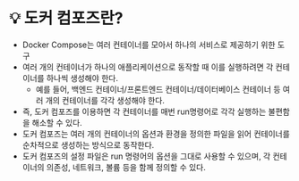 # 💡 도커 컴포즈란?
- Docker Compose는 여러 컨테이너를 모아서 하나의 서비스로 제공하기 위한 도구
- 여러 개의 컨테이너가 하나의 애플리케이션으로 동작할 때 이를 실행하려면 각 컨테이너를 하나씩 생성해야 한다.
  - 예를 들어, 백엔드 컨테이너/프론트엔드 컨테이너/데이터베이스 컨테이너 등 여러 개의 컨테이너를 각각 생성해야 한다.
- 즉, 도커 컴포즈를 이용하면 각 컨테이너를 매번 run명령어로 각각 실행하는 불편함을 해소할 수 있다.
- 도커 컴포즈는 여러 개의 컨테이너의 옵션과 환경을 정의한 파일을 읽어 컨테이너를 순차적으로 생성하는 방식으로 동작한다.
- 도커 컴포즈의 설정 파일은 run 명령어의 옵션을 그대로 사용할 수 있으며, 각 컨테이너의 의존성, 네트워크, 볼륨 등을 함께 정의할 수 있다.
